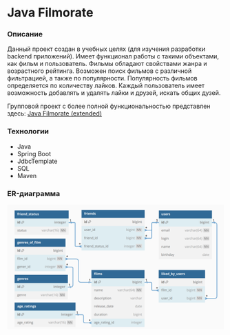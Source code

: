 # Java Filmorate
### Описание
Данный проект создан в учебных целях (для изучения разработки backend приложений).
Имеет функционал работы с такими объектами, как фильм и пользователь.
Фильмы обладают свойствами жанра и возрастного рейтинга. Возможен поиск фильмов с различной фильтрацией,
а также по популярности. Популярность фильмов определяется по количеству лайков. Каждый пользователь имеет возможность 
добавлять и удалять лайки и друзей, искать общих дузей.

Групповой проект с более полной функциональностью представлен здесь: [Java Filmorate (extended)](https://github.com/bxiit/java-filmorate)
### Технологии
* Java
* Spring Boot
* JdbcTemplate
* SQL
* Maven


### ER-диаграмма
![ER-diagram for filmorate](src/main/resources/ER-diagram/filmorate-diagram.png)
